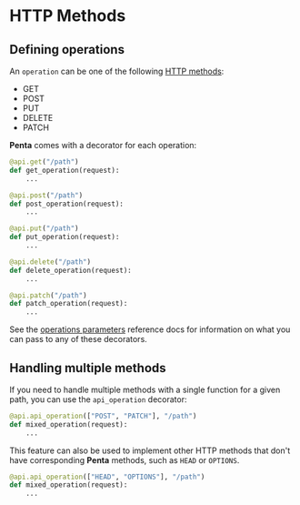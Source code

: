 # HTTP Methods

## Defining operations

An `operation` can be one of the following [HTTP methods](https://developer.mozilla.org/en-US/docs/Web/HTTP/Methods):

- GET
- POST
- PUT
- DELETE
- PATCH

**Penta** comes with a decorator for each operation:

```python hl_lines="1 5 9 13 17"
@api.get("/path")
def get_operation(request):
    ...

@api.post("/path")
def post_operation(request):
    ...

@api.put("/path")
def put_operation(request):
    ...

@api.delete("/path")
def delete_operation(request):
    ...

@api.patch("/path")
def patch_operation(request):
    ...
```

See the [operations parameters](../../reference/operations-parameters.md)
reference docs for information on what you can pass to any of these decorators.

## Handling multiple methods

If you need to handle multiple methods with a single function for a given path,
you can use the `api_operation` decorator:

```python hl_lines="1"
@api.api_operation(["POST", "PATCH"], "/path")
def mixed_operation(request):
    ...
```

This feature can also be used to implement other HTTP methods that don't have
corresponding **Penta** methods, such as `HEAD` or `OPTIONS`.

```python hl_lines="1"
@api.api_operation(["HEAD", "OPTIONS"], "/path")
def mixed_operation(request):
    ...
```
